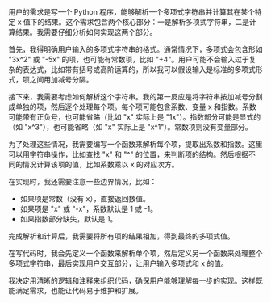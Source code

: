 用户的需求是写一个 Python 程序，能够解析一个多项式字符串并计算其在某个特定 x 值下的结果。这个需求包含两个核心部分：一是解析多项式字符串，二是计算结果。我需要仔细分析如何实现这两个部分。

首先，我得明确用户输入的多项式字符串的格式。通常情况下，多项式会包含形如 "3x^2" 或 "-5x" 的项，也可能有常数项，比如 "+4"。用户可能不会输入过于复杂的表达式，比如带有括号或高阶运算的，所以我可以假设输入是标准的多项式形式，项之间用加减号分隔。

接下来，我需要考虑如何解析这个字符串。我的第一反应是将字符串按加减号分割成单独的项，然后逐个处理每个项。每个项可能包含系数、变量 x 和指数。系数可能带有正负号，也可能省略（比如 "x" 实际上是 "1x"）。指数部分可能是显式的（如 "x^3"），也可能省略（如 "x" 实际上是 "x^1"）。常数项则没有变量部分。

为了处理这些情况，我需要编写一个函数来解析每个项，提取出系数和指数。这里可以用字符串操作，比如查找 "x" 和 "^" 的位置，来判断项的结构。然后根据不同的情况计算该项的值，比如系数乘以 x 的对应次方。

在实现时，我还需要注意一些边界情况，比如：

- 如果项是常数（没有 x），直接返回数值。
- 如果项是 "x" 或 "-x"，系数默认是 1 或 -1。
- 如果指数部分缺失，默认是 1。

完成解析和计算后，我需要将所有项的结果相加，得到最终的多项式值。

在写代码时，我会先定义一个函数来解析单个项，然后定义另一个函数来处理整个多项式字符串，最后实现用户交互部分，让用户输入多项式和 x 的值。

我决定用清晰的逻辑和注释来组织代码，确保用户能够理解每一步的实现。这样既能满足需求，也能让代码易于维护和扩展。